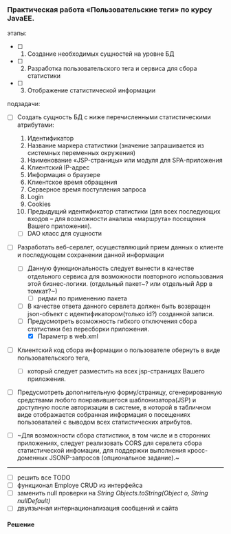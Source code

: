 ### Практическая работа      «Пользовательские теги» по курсу JavaEE.
этапы:
- [ ] 1. Создание необходимых сущностей на уровне БД
- [ ] 2. Разработка пользовательского тега и сервиса для сбора статистики
- [ ] 3. Отображение статистической информации

подзадачи:    
- [ ] Создать сущность БД с ниже перечисленными статистическими атрибутами:
    1. Идентификатор
    2. Название маркера статистики (значение запрашивается из системных переменных окружения)
    3. Наименование «JSP-страницы» или модуля для SPA-приложения
    4. Клиентский IP-адрес
    5. Информация о браузере
    6. Клиентское время обращения
    7. Серверное время поступления запроса
    8. Login
    9. Cookies
    10. Предыдущий идентификатор статистики (для всех последующих входов – для
    возможности анализа «маршрута» посещения Вашего приложения).
  - [ ] DAO класс для сущности     
      
- [ ] Разработать веб-сервлет, осуществляющий прием данных о клиенте и последующем сохранении данной информации
  - [ ] Данную функциональность следует вынести в качестве отдельного сервиса для возможности повторного использования этой бизнес-логики. (отдельный пакет~? или отдельный App в томкат?~)
    - [ ] ридми по применению пакета
  - [ ] В качестве ответа данного сервлета должен быть возвращен json-объект с идентификатором(только id?) созданной записи. 
  - [ ] Предусмотреть возможность гибкого отключения сбора статистики без пересборки приложения. 
    - [x] Параметр в web.xml

- [ ] Клиентский код сбора информации о пользователе обернуть в виде пользовательского тега, 
  - [ ] который следует разместить на всех jsp-страницах Вашего приложения.
    
- [ ] Предусмотреть дополнительную форму/страницу, сгенерированную средствами любого понравившегося шаблонизатора(JSP) и доступную после авторизации в системе, в которой  в табличном виде отображается собранная информация о посещениях пользоваталей с выводом всех статистических атрибутов. 

- [ ] ~Для возможности сбора статистики, в том числе и в сторонних приложениях, следует реализовать CORS для сервлета сбора статистической инфомации, для поддержки выполнения кросс-доменных JSONP-запросов (опциональное задание).~

- - - 

- [ ] решить все TODO
- [ ] функционал Employe CRUD из интерфейса
- [ ] заменить null проверки на _String Objects.toString(Object o, String nullDefault)_
- [ ] двуязычная интернационализация сообщений и сайта

#### Решение
